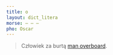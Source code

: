 ```yaml
---
title: o
layout: dict_litera
morse: ‒ ‒ ‒
pho: Oscar
---
```

> Człowiek za burtą [man overboard](/dict/m/man-overboard.html).